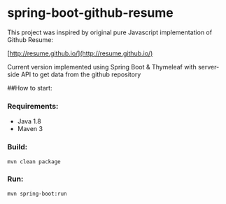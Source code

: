 # spring-boot-github-resume

This project was inspired by original pure Javascript implementation of Github Resume:

[http://resume.github.io/](http://resume.github.io/)

Current version implemented using Spring Boot & Thymeleaf with server-side API to get data from the github repository

##How to start:

### Requirements:

- Java 1.8
- Maven 3

### Build:

 `mvn clean package`
 
### Run:

`mvn spring-boot:run` 



